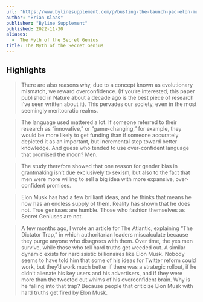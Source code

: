 ```yaml
---
url: "https://www.bylinesupplement.com/p/busting-the-launch-pad-elon-musk"
author: "Brian Klaas"
publisher: "Byline Supplement"
published: 2022-11-30
aliases:
  -  The Myth of the Secret Genius
title: The Myth of the Secret Genius
---
```


## Highlights
> There are also reasons why, due to a concept known as evolutionary mismatch, we reward overconfidence. (If you’re interested, this paper published in Nature about a decade ago is the best piece of research I’ve seen written about it). This pervades our society, even in the most seemingly meritocratic realms.

> The language used mattered a lot. If someone referred to their research as “innovative,” or “game-changing,” for example, they would be more likely to get funding than if someone accurately depicted it as an important, but incremental step toward better knowledge. And guess who tended to use over-confident language that promised the moon? Men.

> The study therefore showed that one reason for gender bias in grantmaking isn’t due exclusively to sexism, but also to the fact that men were more willing to sell a big idea with more expansive, over-confident promises.

> Elon Musk has had a few brilliant ideas, and he thinks that means he now has an endless supply of them. Reality has shown that he does not. True geniuses are humble. Those who fashion themselves as Secret Geniuses are not.

> A few months ago, I wrote an article for The Atlantic, explaining “The Dictator Trap,” in which authoritarian leaders miscalculate because they purge anyone who disagrees with them. Over time, the yes men survive, while those who tell hard truths get weeded out. A similar dynamic exists for narcissistic billionaires like Elon Musk. Nobody seems to have told him that some of his ideas for Twitter reform could work, but they’d work much better if there was a strategic rollout, if he didn’t alienate his key users and his advertisers, and if they were more than the tweeted out whims of his overconfident brain. Why is he falling into that trap? Because people that criticize Elon Musk with hard truths get fired by Elon Musk.

